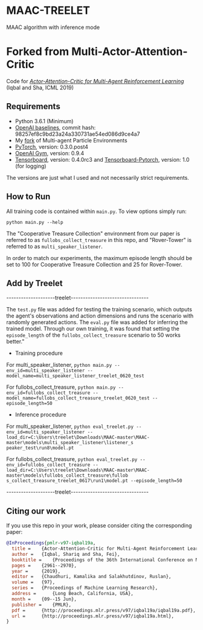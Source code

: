 # MAAC-TREELET
MAAC algorithm with inference mode
# Forked from Multi-Actor-Attention-Critic
Code for [*Actor-Attention-Critic for Multi-Agent Reinforcement Learning*](https://arxiv.org/abs/1810.02912) (Iqbal and Sha, ICML 2019)

## Requirements
* Python 3.6.1 (Minimum)
* [OpenAI baselines](https://github.com/openai/baselines), commit hash: 98257ef8c9bd23a24a330731ae54ed086d9ce4a7
* My [fork](https://github.com/shariqiqbal2810/multiagent-particle-envs) of Multi-agent Particle Environments
* [PyTorch](http://pytorch.org/), version: 0.3.0.post4
* [OpenAI Gym](https://github.com/openai/gym), version: 0.9.4
* [Tensorboard](https://github.com/tensorflow/tensorboard), version: 0.4.0rc3 and [Tensorboard-Pytorch](https://github.com/lanpa/tensorboard-pytorch), version: 1.0 (for logging)

The versions are just what I used and not necessarily strict requirements.

## How to Run

All training code is contained within `main.py`. To view options simply run:

```shell
python main.py --help
```
The "Cooperative Treasure Collection" environment from our paper is referred to as `fullobs_collect_treasure` in this repo, and "Rover-Tower" is referred to as `multi_speaker_listener`.

In order to match our experiments, the maximum episode length should be set to 100 for Cooperative Treasure Collection and 25 for Rover-Tower.

## Add by Treelet
--------------------treelet--------------------------------

The `test.py` file was added for testing the training scenario, which outputs the agent's observations and action dimensions and runs the scenario with randomly generated actions. 
The `eval.py` file was added for inferring the trained model. Through our own training, it was found that setting the `episode_length` of the `fullobs_collect_treasure` scenario to 50 works better."

* Training procedure
  
For multi_speaker_listener, `python main.py --env_id=multi_speaker_listener --model_name=multi_speaker_listener_treelet_0620_test`

For fullobs_collect_treasure, `python main.py --env_id=fullobs_collect_treasure --model_name=fullobs_collect_treasure_treelet_0620_test --episode_length=50`

* Inference procedure
  
For multi_speaker_listener, `python eval_treelet.py --env_id=multi_speaker_listener --load_dir=C:\Users\treelet\Downloads\MAAC-master\MAAC-master\models\multi_speaker_listener\listener_s peaker_test\run8\model.pt`

For fullobs_collect_treasure, `python eval_treelet.py --env_id=fullobs_collect_treasure --load_dir=C:\Users\treelet\Downloads\MAAC-master\MAAC-master\models\fullobs_collect_treasure\fullob s_collect_treasure_treelet_0617\run1\model.pt --episode_length=50`

--------------------treelet--------------------------------

## Citing our work

If you use this repo in your work, please consider citing the corresponding paper:

```bibtex
@InProceedings{pmlr-v97-iqbal19a,
  title =    {Actor-Attention-Critic for Multi-Agent Reinforcement Learning},
  author =   {Iqbal, Shariq and Sha, Fei},
  booktitle =    {Proceedings of the 36th International Conference on Machine Learning},
  pages =    {2961--2970},
  year =     {2019},
  editor =   {Chaudhuri, Kamalika and Salakhutdinov, Ruslan},
  volume =   {97},
  series =   {Proceedings of Machine Learning Research},
  address =      {Long Beach, California, USA},
  month =    {09--15 Jun},
  publisher =    {PMLR},
  pdf =      {http://proceedings.mlr.press/v97/iqbal19a/iqbal19a.pdf},
  url =      {http://proceedings.mlr.press/v97/iqbal19a.html},
}
```
